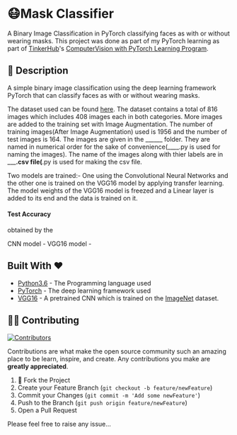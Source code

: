 # 😷Mask Classifier
A Binary Image Classification in PyTorch classifying faces as with or without wearing masks. 
This project was done as part of my PyTorch learning as part of [TinkerHub](https://tinkerhub.org/)'s [ComputerVision with PyTorch Learning Program](https://github.com/tinkerhub-org/ComputerVision-with-PyTorch-Learning-Program).  



## 📘 Description

A simple binary image classification using the deep learning framework PyTorch that can classify faces as with or without wearing masks. 

The dataset used can be found [here](https://github.com/prajnasb/observations/tree/master/experiements/data). The dataset contains a total of 816 images which includes 408 images each in both categories. More images are added to the training set with Image Augmentation. The number of training images(After Image Augmentation) used is 1956 and the number of test images is 164. The images are  given in the ______ folder. They are named in numerical order for the sake of convenience(____.py is used for naming the images). The name of the images along with thier labels are in _____.csv file(__.py is used for making the csv file.

Two models are trained:- 
One using the Convolutional Neural Networks and the other one is trained on the VGG16 model by applying transfer learning. The model weights of the VGG16 model is freezed and a Linear layer is added to its end and the data is trained on it. 



#### Test Accuracy  
 obtained by the
 
 CNN model  -
 VGG16 model - 





## Built With ❤️ 

* [Python3.6](https://docs.python.org/3.6/) - The Programming language used
* [PyTorch](https://pytorch.org/) - The deep learning framework used
* [VGG16](https://github.com/pytorch/vision/blob/master/torchvision/models/vgg.py) - A pretrained CNN which is trained on the [ImageNet](http://www.image-net.org/) dataset. 


## 💁🏻 Contributing
[![Contributors][contributors-shield]][contributors-url]

Contributions are what make the open source community such an amazing place to be learn, inspire, and create. Any contributions you make are **greatly appreciated**.

1. 🍴 Fork the Project
2. Create your Feature Branch (`git checkout -b feature/newFeature`)
3. Commit your Changes (`git commit -m 'Add some newFeature'`)
4. Push to the Branch (`git push origin feature/newFeature`)
5. Open a Pull Request

Please feel free to raise any issue...





[contributors-shield]: https://img.shields.io/github/contributors/othneildrew/Best-README-Template.svg?style=flat-square
[contributors-url]: https://github.com/Harikrishnan6336/Mask_Classifier/graphs/contributors
